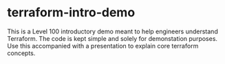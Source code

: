 # terraform-intro-demo

This is a Level 100 introductory demo meant to help engineers understand Terraform.
The code is kept simple and solely for demonstation purposes.
Use this accompanied with a presentation to explain core terraform concepts.

